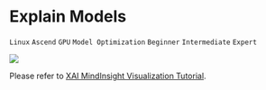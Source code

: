 # Explain Models

`Linux` `Ascend` `GPU` `Model Optimization` `Beginner` `Intermediate` `Expert`

<a href="https://gitee.com/mindspore/docs/blob/r1.5/docs/mindinsight/docs/source_en/model_explanation.md" target="_blank"><img src="https://gitee.com/mindspore/docs/raw/r1.5/resource/_static/logo_source_en.png"></a>

Please refer to [XAI MindInsight Visualization Tutorial](https://www.mindspore.cn/xai/docs/en/r1.5/using_mindinsight.html).
